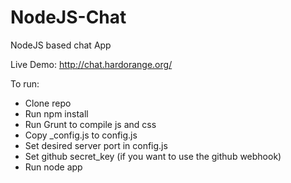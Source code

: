 NodeJS-Chat
===========

NodeJS based chat App

Live Demo: http://chat.hardorange.org/

To run:
- Clone repo
- Run npm install
- Run Grunt to compile js and css
- Copy _config.js to config.js
- Set desired server port in config.js
- Set github secret_key (if you want to use the github webhook)
- Run node app
